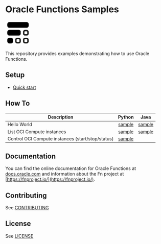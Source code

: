 # Oracle Functions Samples

![Oracle Functions logo](./images/FunctionsLogo_16x16.png)

This repository provides examples demonstrating how to use Oracle Functions.

## Setup
* [Quick start](https://www.oracle.com/webfolder/technetwork/tutorials/infographics/oci_faas_gettingstarted_quickview/functions_quickview_top/functions_quickview/index.html)

## How To
| Description                                          | Python | Java | 
|------------------------------------------------------|:------:|:----:|
| Hello World                                          |[sample](https://orahub.oraclecorp.com/oracle-functions-samples/helloworld/tree/master/python)|[sample](https://orahub.oraclecorp.com/oracle-functions-samples/helloworld/tree/master/java)|
| List OCI Compute instances                           |[sample](https://orahub.oraclecorp.com/oracle-functions-samples/oci-list-instances-python)|[sample](https://orahub.oraclecorp.com/oracle-functions-samples/oci-list-instances-java)|
| Control OCI Compute instances (start/stop/status)    |[sample](https://orahub.oraclecorp.com/oracle-functions-samples/oci-compute-control-python)|


## Documentation

You can find the online documentation for Oracle Functions at [docs.oracle.com](https://docs.cloud.oracle.com/iaas/Content/Functions/Concepts/functionsoverview.htm) and information about the Fn project at [https://fnproject.io/](https://fnproject.io/).

## Contributing

See [CONTRIBUTING](./CONTRIBUTING.md)

## License

See [LICENSE](./LICENSE)
